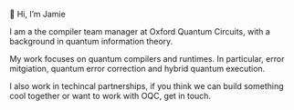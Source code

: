 👋 Hi, I’m Jamie

I am a the compiler team manager at Oxford Quantum Circuits, with a background in quantum information theory. 

My work focuses on quantum compilers and runtimes. In particular, error mitgiation, quantum error correction and hybrid quantum execution.

I also work in techincal partnerships, if you think we can build something cool together or want to work with OQC, get in touch.


